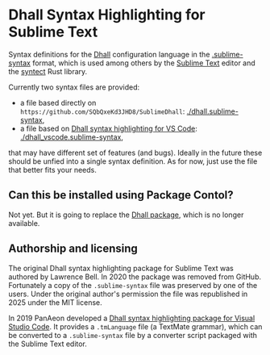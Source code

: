 # Dhall Syntax Highlighting for Sublime Text

Syntax definitions for the [Dhall](https://dhall-lang.org/) configuration language in the [.sublime-syntax](http://www.sublimetext.com/docs/syntax.html) format, which is used among others by the [Sublime Text](http://www.sublimetext.com/) editor and the [syntect](https://github.com/trishume/syntect) Rust library.

Currently two syntax files are provided:

* a file based directly on `https://github.com/SQbQxeKd3JHD8/SublimeDhall`: [./dhall.sublime-syntax](./dhall.sublime-syntax),
* a file based on [Dhall syntax highlighting for VS Code](https://github.com/dhall-lang/vscode-language-dhall): [./dhall_vscode.sublime-syntax](./dhall_vscode.sublime-syntax),

that may have different set of features (and bugs). Ideally in the future these should be unfied into a single syntax definition. As for now, just use the file that better fits your needs.

## Can this be installed using Package Contol?

Not yet. But it is going to replace the [Dhall package](https://packagecontrol.io/packages/Dhall), which is no longer available.

## Authorship and licensing

The original Dhall syntax highlighting package for Sublime Text was authored by Lawrence Bell. In 2020 the package was removed from GitHub. Fortunately a copy of the `.sublime-syntax` file was preserved by one of the users. Under the original author's permission the file was republished in 2025 under the MIT license.

In 2019 PanAeon developed a [Dhall syntax highlighting package for Visual Studio Code](https://github.com/dhall-lang/vscode-language-dhall). It provides a `.tmLanguage` file (a TextMate grammar), which can be converted to a `.sublime-syntax` file by a converter script packaged with the Sublime Text editor.
